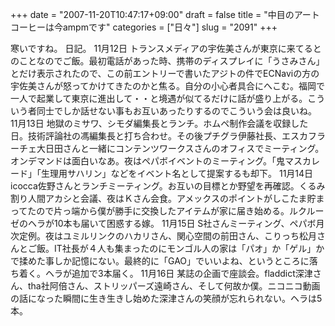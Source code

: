 +++
date = "2007-11-20T10:47:17+09:00"
draft = false
title = "中目のアートコーヒーは今ampmです"
categories = ["日々"]
slug = "2091"
+++

寒いですね。
日記。
11月12日
トランスメディアの宇佐美さんが東京に来てるとのことなのでご飯。最初電話があった時、携帯のディスプレイに「うさみさん」とだけ表示されたので、この前エントリーで書いたアジトの件でECNaviの方の宇佐美さんが怒ってかけてきたのかと焦る。自分の小心者具合にへこむ。福岡で一人で起業して東京に進出して・・と境遇が似てるだけに話が盛り上がる。こういう者同士でしか話せない事もお互いあったりするのでこういう会は良いね。
11月13日
地獄のミサワ、シモダ編集長とランチ。ホムペ制作会議を収録した日。技術評論社の馮編集長と打ち合わせ。その後プチグラ伊藤社長、エスカフラーチェ大日田さんと一緒にコンテンツワークスさんのオフィスでミーティング。オンデマンドは面白いなあ。夜はペパボイベントのミーティング。「鬼マスカレード」「生理用サハリン」などをイベント名として提案するも却下。
11月14日
icocca佐野さんとランチミーティング。お互いの目標とか野望を再確認。くるみ割り人間アカシと会議、夜はＫさん会食。アメックスのポイントがしこたま貯まってたので片っ端から僕が勝手に交換したアイテムが家に届き始める。ルクルーゼのヘラが10本も届いて困惑する嫁。
11月15日
S社さんミーティング、ペパボ月次定例。夜はユミルリンクのハカリさん、関心空間の前田さん、こりっち松月さんとご飯。IT社長が４人も集まったのにモンゴル人の家は「パオ」か「ゲル」かで揉めた事しか記憶にない。最終的に「GAO」でいいよね、というところに落ち着く。ヘラが追加で3本届く。
11月16日
某誌の企画で座談会。fladdict深津さん、tha社阿倍さん、ストリッパーズ遠崎さん、そして何故か僕。ニコニコ動画の話になった瞬間に生き生きし始めた深津さんの笑顔が忘れられない。ヘラは5本。
